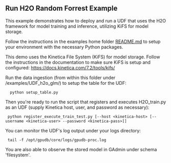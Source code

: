 ## Run H2O Random Forrest Example ##
This example demonstrates how to deploy and run a UDF that uses the H2O framework for model training and inference, 
utilizing KiFS for model storage.

Follow the instructions in the examples home folder [README.md](../README.md) to setup your environment with the 
necessary Python packages.

This demo uses the Kinetica File System (KiFS) for model storage. Follow the instructions in the 
documentation to make sure KiFS is setup and configured:  https://docs.kinetica.com/7.2/tools/kifs/

Run the data ingestion (from within this folder under /examples/UDF_h2o_glm/) to setup the table for the UDF:
```
  python setup_table.py
```

Then you're ready to run the script that registers and executes H2O_train.py as an UDF (supply Kinetica host, user, and password as necessary):

```
 python register_execute_train_test.py [--host <kinetica-host> [--username <kinetica-user> --password <kinetica-pass>]]
```
You can monitor the UDF's log output under your logs directory:
```
 tail -f /opt/gpudb/core/logs/gpudb-proc.log
``` 
You are also able to observe the stored model in GAdmin under schema 'filesystem'. 
 